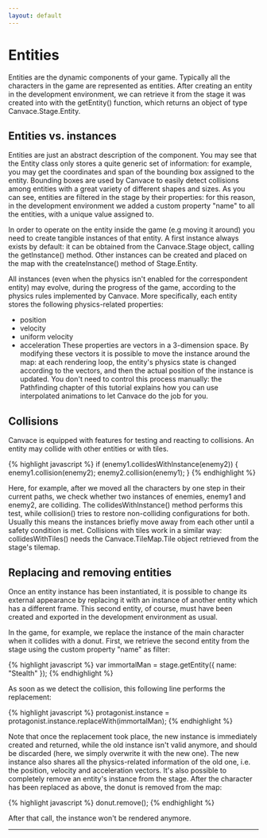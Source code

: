```yaml
---
layout: default
---
```


# Entities
Entities are the dynamic components of your game. Typically all the characters in the game are represented as entities.
After creating an entity in the development environment, we can retrieve it from the stage it was created into with the getEntity() function, which returns an object
of type Canvace.Stage.Entity.

## Entities vs. instances
Entities are just an abstract description of the component. You may see that the Entity class only stores a quite generic set of information: for example,
you may get the coordinates and span of the bounding box assigned to the entity. Bounding boxes are used by Canvace to easily detect collisions among entities with a great
variety of different shapes and sizes.
As you can see, entities are filtered in the stage by their properties: for this reason, in the development environment we added a custom property "name"
to all the entities, with a unique value assigned to.

In order to operate on the entity inside the game (e.g moving it around) you need to create tangible instances of that entity. A first instance always exists by
default: it can be obtained from the Canvace.Stage object, calling the getInstance() method. Other instances can be created and placed on the map with the
createInstance() method of Stage.Entity.

All instances (even when the physics isn't enabled for the correspondent entity) may evolve, during the progress of the game, according to the physics rules
implemented by Canvace. More specifically, each entity stores the following physics-related properties:
- position
- velocity
- uniform velocity
- acceleration
These properties are vectors in a 3-dimension space. By modifying these vectors it is possible to move the instance around the map: at each rendering loop, the
entity's physics state is changed according to the vectors, and then the actual position of the instance is updated. You don't need to control this process manually:
the Pathfinding chapter of this tutorial explains how you can use interpolated animations to let Canvace do the job for you.

## Collisions
Canvace is equipped with features for testing and reacting to collisions. An entity may collide with other entities or with tiles.

{% highlight javascript %}
    if (enemy1.collidesWithInstance(enemy2)) {
        enemy1.collision(enemy2);
        enemy2.collision(enemy1);
    }
{% endhighlight %}
    
Here, for example, after we moved all the characters by one step in their current paths, we check whether two instances of enemies, enemy1 and enemy2, are  colliding. The collidesWithInstance() method performs this test, while collision() tries to restore non-colliding configurations for both. Usually this means the instances briefly move away from each other until a safety condition is met.
Collisions with tiles work in a similar way: collidesWithTiles() needs the Canvace.TileMap.Tile object retrieved from the stage's tilemap.

## Replacing and removing entities
Once an entity instance has been instantiated, it is possible to change its external appearance by replacing it with an instance of another entity which has a different frame. This second entity, of course, must have been created and exported in the development environment as usual.

In the game, for example, we replace the instance of the main character when it collides with a donut. First, we retrieve the second entity from the stage using the custom property "name" as filter:

{% highlight javascript %}
    var immortalMan = stage.getEntity({ name: "Stealth" });
{% endhighlight %}

As soon as we detect the collision, this following line performs the replacement:

{% highlight javascript %}
    protagonist.instance = protagonist.instance.replaceWith(immortalMan);
{% endhighlight %}

Note that once the replacement took place, the new instance is immediately created and returned, while the old instance isn't valid anymore, and should be discarded (here, we simply overwrite it with the new one). The new instance also shares all the physics-related information of the old one, i.e. the position, velocity and acceleration vectors.
It's also possible to completely remove an entity's instance from the stage. After the character has been replaced as above, the donut is removed from the map:

{% highlight javascript %}
    donut.remove();
{% endhighlight %}

After that call, the instance won't be rendered anymore.

----------------------------